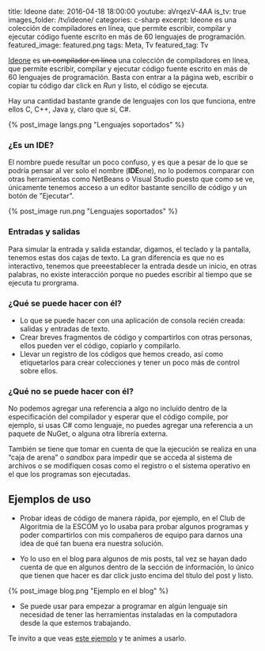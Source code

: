 title: Ideone
date: 2016-04-18 18:00:00
youtube: aVrqezV-4AA
is_tv: true
images_folder: /tv/ideone/
categories: c-sharp
excerpt: Ideone es una colección de compiladores en línea, que permite escribir, compilar y ejecutar código fuente escrito en más de 60 lenguajes de programación.
featured_image: featured.png
tags: Meta, Tv
featured_tag: Tv

<a href="https://ideone.com" target="_blank" rel="nofollow">Ideone</a> es <s>un compilador en línea</s> una colección de compiladores en línea, que permite escribir, compilar y ejecutar código fuente escrito en más de 60 lenguajes de programación. Basta con entrar a la página web, escribir o copiar tu código dar click en *Run* y listo, el código se ejecuta.

Hay una cantidad bastante grande de lenguajes con los que funciona, entre ellos C, C++, Java y, claro que sí, C#. 

{% post_image langs.png "Lenguajes soportados" %}

### ¿Es un IDE?  
El nombre puede resultar un poco confuso, y es que a pesar de lo que se podría pensar al ver solo el nombre (**IDE**one), no lo podemos comparar con otras herramientas como NetBeans o Visual Studio puesto que como se ve, únicamente tenemos acceso a un editor bastante sencillo de código y un botón de "Ejecutar".  

{% post_image run.png "Lenguajes soportados" %}

### Entradas y salidas  
Para simular la entrada y salida estandar, digamos, el teclado y la pantalla, tenemos estas dos cajas de texto. La gran diferencia es que no es interactivo, tenemos que preeestablecer la entrada desde un inicio, en otras palabras, no existe interacción porque no puedes escribir al tiempo que se ejecuta tu prorgrama.  

### ¿Qué se puede hacer con él?  
 
 - Lo que se puede hacer con una aplicación de consola recién creada: salidas y entradas de texto.
 - Crear breves fragmentos de código y compartirlos con otras personas, ellos pueden ver el código, copiarlo y compilarlo.
 - Llevar un registro de los códigos que hemos creado, así como etiquetarlos para crear colecciones y tener un poco más de control sobre ellos.  

### ¿Qué no se puede hacer con él?
No podemos agregar una referencia a algo no incluído dentro de la especificación del compilador y esperar que el código compile, por ejemplo, si usas C# como lenguaje, no puedes agregar una referencia a un paquete de NuGet, o alguna otra librería externa.

También se tiene que tomar en cuenta de que la ejecución se realiza en una “caja de arena” o *sandbox* para impedir que se acceda al sistema de archivos o se modifiquen cosas como el registro o el sistema operativo en el que los programas son ejecutadas.

## Ejemplos de uso

 - Probar ideas de código de manera rápida, por ejemplo, en el Club de Algoritmia de la ESCOM yo lo usaba para probar algunos programas y poder compartirlos con mis compañeros de equipo para darnos una idea de qué tan buena era nuestra solución.
 
 - Yo lo uso en el blog para algunos de mis posts, tal vez se hayan dado cuenta de que en algunos dentro de la sección de información, lo único que tienen que hacer es dar click justo encima del título del post y listo.
 
 {% post_image blog.png "Ejemplo en el blog" %}
 
 - Se puede usar para empezar a programar en algún lenguaje sin necesidad de tener las herramientas instaladas en la computadora desde la que estemos trabajando.
 
 Te invito a que veas <a href="https://ideone.com/fork/xsCQmb" target="_blank" rel="nofollow">este ejemplo</a> y te animes a usarlo.